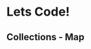 <div class="border">

  <div class="title-slide">
      <h1>Lets Code!</h1>
      <h2>Collections - Map</h2>
  </div>
</div>
